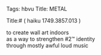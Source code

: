 Tags: hbvu
Title: METAL
  
Title:# ( haiku 1749.3857.013 )  
  
to create wall art indoors  
as a way to strengthen #2™ identity  
through mostly awful loud music  
